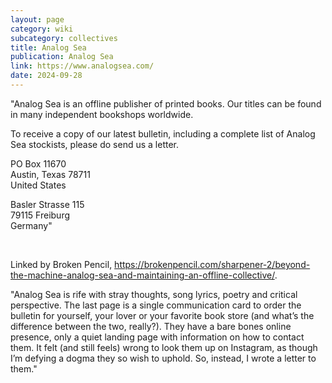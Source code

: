 ```yaml
---
layout: page
category: wiki
subcategory: collectives
title: Analog Sea
publication: Analog Sea
link: https://www.analogsea.com/
date: 2024-09-28
---
```


"Analog Sea is an offline publisher of printed books. Our titles can be found in many independent bookshops worldwide.

To receive a copy of our latest bulletin, including a complete list of Analog Sea stockists, please do send us a letter.

PO Box 11670  
Austin, Texas 78711  
United States

Basler Strasse 115  
79115 Freiburg  
Germany"

<br>

Linked by Broken Pencil, <https://brokenpencil.com/sharpener-2/beyond-the-machine-analog-sea-and-maintaining-an-offline-collective/>.

"Analog Sea is rife with stray thoughts, song lyrics, poetry and critical perspective. The last page is a single communication card to order the bulletin for yourself, your lover or your favorite book store (and what’s the difference between the two, really?). They have a bare bones online presence, only a quiet landing page with information on how to contact them. It felt (and still feels) wrong to look them up on Instagram, as though I’m defying a dogma they so wish to uphold. So, instead, I wrote a letter to them."
